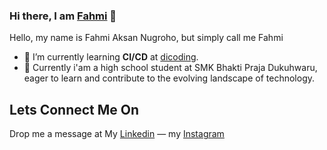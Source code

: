 ### Hi there, I am <a href="https://www.linkedin.com/in/fahmi-aksan-nugroho-090b452a2/">Fahmi</a> 👋

Hello, my name is Fahmi Aksan Nugroho, but simply call me Fahmi

- 🌱 I’m currently learning <b>CI/CD</b> at <a href="dicoding.com">dicoding</a>.
- 🏫 Currently i'am a high school student at SMK Bhakti Praja Dukuhwaru, eager to learn and contribute to the evolving landscape of technology.

## Lets Connect Me On
Drop me a message at
My <a href="https://www.linkedin.com/in/fahmi-aksan-nugroho-090b452a2/">Linkedin</a> — my <a href="https://www.instagram.com/fahmi_aksan_nugroho/">Instagram</a>
